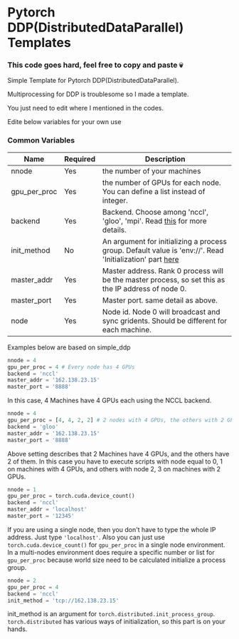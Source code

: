 # Pytorch DDP(DistributedDataParallel) Templates

### This code goes hard, feel free to copy and paste :skull:

Simple Template for Pytorch DDP(DistributedDataParallel).

Multiprocessing for DDP is troublesome so I made a template.

You just need to edit where I mentioned in the codes.

Edite below variables for your own use

### Common Variables

| Name | Required | Description |
| --- | --- | --- |
| nnode | Yes | the number of your machines |
| gpu_per_proc | Yes | the number of GPUs for each node. You can define a list instead of integer. |
| backend | Yes | Backend. Choose among 'nccl', 'gloo', 'mpi'. Read [this](https://pytorch.org/docs/master/distributed.html) for more details. |
| init_method | No | An argument for initializing a process group. Default value is 'env://'. Read 'Initialization' part [here](https://pytorch.org/docs/stable/distributed.html) |
| master_addr | Yes | Master address. Rank 0 process will be the master process, so set this as the IP address of node 0. |
| master_port | Yes | Master port. same detail as above. |
| node | Yes | Node id. Node 0 will broadcast and sync gridents. Should be different for each machine. | 



Examples below are based on simple_ddp

```python
nnode = 4
gpu_per_proc = 4 # Every node has 4 GPUs
backend = 'nccl'
master_addr = '162.138.23.15'
master_port = '8888'
```
In this case, 4 Machines have 4 GPUs each using the NCCL backend.

```python
nnode = 4
gpu_per_proc = [4, 4, 2, 2] # 2 nodes with 4 GPUs, the others with 2 GPUs
backend = 'gloo'
master_addr = '162.138.23.15'
master_port = '8888'
```
Above setting describes that 2 Machines have 4 GPUs, and the others have 2 of them.
In this case you have to execute scripts with node equal to 0, 1 on machines with 4 GPUs,
and others with node 2, 3 on machines with 2 GPUs.

```python
nnode = 1
gpu_per_proc = torch.cuda.device_count()
backend = 'nccl'
master_addr = 'localhost'
master_port = '12345'
```
If you are using a single node, then you don't have to type the whole IP address. Just type `'localhost'`.
Also you can just use `torch.cuda.device_count()` for `gpu_per_proc` in a single node environment.
In a multi-nodes environment does require a specific number or list for `gpu_per_proc`
because world size need to be calculated initialize a process group.

```python
nnode = 2
gpu_per_proc = 4
backend = 'nccl'
init_method = 'tcp://162.138.23.15'
```
init_method is an argument for `torch.distributed.init_process_group`.
`torch.distributed` has various ways of initialization, so this part is on your hands.
